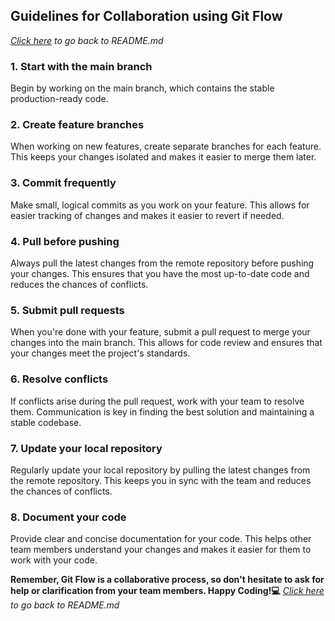 ## Guidelines for Collaboration using Git Flow
*[Click here](README.md) to go back to README.md*
### 1. Start with the main branch 
Begin by working on the main branch, which contains the stable production-ready code.

### 2. Create feature branches 
When working on new features, create separate branches for each feature. This keeps your changes isolated and makes it easier to merge them later.

### 3. Commit frequently 
Make small, logical commits as you work on your feature. This allows for easier tracking of changes and makes it easier to revert if needed.

### 4. Pull before pushing 
Always pull the latest changes from the remote repository before pushing your changes. This ensures that you have the most up-to-date code and reduces the chances of conflicts.

### 5. Submit pull requests 
When you're done with your feature, submit a pull request to merge your changes into the main branch. This allows for code review and ensures that your changes meet the project's standards.

### 6. Resolve conflicts 
If conflicts arise during the pull request, work with your team to resolve them. Communication is key in finding the best solution and maintaining a stable codebase.

### 7. Update your local repository 
Regularly update your local repository by pulling the latest changes from the remote repository. This keeps you in sync with the team and reduces the chances of conflicts.

### 8. Document your code 
Provide clear and concise documentation for your code. This helps other team members understand your changes and makes it easier for them to work with your code.

**Remember, Git Flow is a collaborative process, so don't hesitate to ask for help or clarification from your team members. Happy Coding!💻**
*[Click here](README.md) to go back to README.md*
